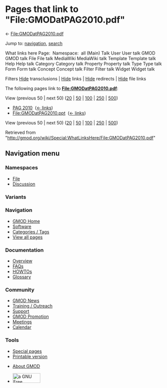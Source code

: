 <div id="mw-page-base" class="noprint">

</div>

<div id="mw-head-base" class="noprint">

</div>

<div id="content" class="mw-body" role="main">

<span id="top"></span>

<div id="mw-js-message" style="display:none;">

</div>



# <span dir="auto">Pages that link to "File:GMODatPAG2010.pdf"</span>

<div id="bodyContent">

<div id="contentSub">

←
[File:GMODatPAG2010.pdf](/wiki/File:GMODatPAG2010.pdf "File:GMODatPAG2010.pdf")

</div>

<div id="jump-to-nav" class="mw-jump">

Jump to: [navigation](#mw-navigation), [search](#p-search)

</div>

<div id="mw-content-text">

What links here Page:  Namespace:  all (Main) Talk User User talk GMOD
GMOD talk File File talk MediaWiki MediaWiki talk Template Template talk
Help Help talk Category Category talk Property Property talk Type Type
talk Form Form talk Concept Concept talk Filter Filter talk Widget
Widget talk

Filters
[Hide](/mediawiki/index.php?title=Special:WhatLinksHere/File:GMODatPAG2010.pdf&hidetrans=1 "Special:WhatLinksHere/File:GMODatPAG2010.pdf")
transclusions \|
[Hide](/mediawiki/index.php?title=Special:WhatLinksHere/File:GMODatPAG2010.pdf&hidelinks=1 "Special:WhatLinksHere/File:GMODatPAG2010.pdf")
links \|
[Hide](/mediawiki/index.php?title=Special:WhatLinksHere/File:GMODatPAG2010.pdf&hideredirs=1 "Special:WhatLinksHere/File:GMODatPAG2010.pdf")
redirects \|
[Hide](/mediawiki/index.php?title=Special:WhatLinksHere/File:GMODatPAG2010.pdf&hideimages=1 "Special:WhatLinksHere/File:GMODatPAG2010.pdf")
file links

The following pages link to
**[File:GMODatPAG2010.pdf](/wiki/File:GMODatPAG2010.pdf "File:GMODatPAG2010.pdf")**:

View (previous 50 \| next 50)
([20](/mediawiki/index.php?title=Special:WhatLinksHere/File:GMODatPAG2010.pdf&limit=20 "Special:WhatLinksHere/File:GMODatPAG2010.pdf")
\|
[50](/mediawiki/index.php?title=Special:WhatLinksHere/File:GMODatPAG2010.pdf&limit=50 "Special:WhatLinksHere/File:GMODatPAG2010.pdf")
\|
[100](/mediawiki/index.php?title=Special:WhatLinksHere/File:GMODatPAG2010.pdf&limit=100 "Special:WhatLinksHere/File:GMODatPAG2010.pdf")
\|
[250](/mediawiki/index.php?title=Special:WhatLinksHere/File:GMODatPAG2010.pdf&limit=250 "Special:WhatLinksHere/File:GMODatPAG2010.pdf")
\|
[500](/mediawiki/index.php?title=Special:WhatLinksHere/File:GMODatPAG2010.pdf&limit=500 "Special:WhatLinksHere/File:GMODatPAG2010.pdf"))

- [PAG 2010](/wiki/PAG_2010 "PAG 2010") ‎
  <span class="mw-whatlinkshere-tools">([←
  links](/mediawiki/index.php?title=Special:WhatLinksHere&target=PAG+2010 "Special:WhatLinksHere"))</span>
- [File:GMODatPAG2010.ppt](/wiki/File:GMODatPAG2010.ppt "File:GMODatPAG2010.ppt")
  ‎ <span class="mw-whatlinkshere-tools">([←
  links](/mediawiki/index.php?title=Special:WhatLinksHere&target=File%3AGMODatPAG2010.ppt "Special:WhatLinksHere"))</span>

View (previous 50 \| next 50)
([20](/mediawiki/index.php?title=Special:WhatLinksHere/File:GMODatPAG2010.pdf&limit=20 "Special:WhatLinksHere/File:GMODatPAG2010.pdf")
\|
[50](/mediawiki/index.php?title=Special:WhatLinksHere/File:GMODatPAG2010.pdf&limit=50 "Special:WhatLinksHere/File:GMODatPAG2010.pdf")
\|
[100](/mediawiki/index.php?title=Special:WhatLinksHere/File:GMODatPAG2010.pdf&limit=100 "Special:WhatLinksHere/File:GMODatPAG2010.pdf")
\|
[250](/mediawiki/index.php?title=Special:WhatLinksHere/File:GMODatPAG2010.pdf&limit=250 "Special:WhatLinksHere/File:GMODatPAG2010.pdf")
\|
[500](/mediawiki/index.php?title=Special:WhatLinksHere/File:GMODatPAG2010.pdf&limit=500 "Special:WhatLinksHere/File:GMODatPAG2010.pdf"))

</div>

<div class="printfooter">

Retrieved from
"<http://gmod.org/wiki/Special:WhatLinksHere/File:GMODatPAG2010.pdf>"

</div>

<div id="catlinks" class="catlinks catlinks-allhidden">

</div>

<div class="visualClear">

</div>

</div>

</div>

<div id="mw-navigation">

## Navigation menu

<div id="mw-head">



<div id="left-navigation">

<div id="p-namespaces" class="vectorTabs" role="navigation"
aria-labelledby="p-namespaces-label">

### Namespaces

- <span id="ca-nstab-image"><a href="/wiki/File:GMODatPAG2010.pdf" accesskey="c"
  title="View the file page [c]">File</a></span>
- <span id="ca-talk"><a
  href="/mediawiki/index.php?title=File_talk:GMODatPAG2010.pdf&amp;action=edit&amp;redlink=1"
  accesskey="t"
  title="Discussion about the content page [t]">Discussion</a></span>

</div>

<div id="p-variants" class="vectorMenu emptyPortlet" role="navigation"
aria-labelledby="p-variants-label">

### 

### Variants[](#)

<div class="menu">

</div>

</div>

</div>

<div id="right-navigation">





</div>



</div>

</div>

</div>

<div id="mw-panel">

<div id="p-logo" role="banner">

<a href="/wiki/Main_Page"
style="background-image: url(http://gmod.org/images/GMOD-cogs.png);"
title="Visit the main page"></a>

</div>

<div id="p-Navigation" class="portal" role="navigation"
aria-labelledby="p-Navigation-label">

### Navigation

<div class="body">

- <span id="n-GMOD-Home">[GMOD Home](/wiki/Main_Page)</span>
- <span id="n-Software">[Software](/wiki/GMOD_Components)</span>
- <span id="n-Categories-.2F-Tags">[Categories /
  Tags](/wiki/Categories)</span>
- <span id="n-View-all-pages">[View all
  pages](/wiki/Special:AllPages)</span>

</div>

</div>

<div id="p-Documentation" class="portal" role="navigation"
aria-labelledby="p-Documentation-label">

### Documentation

<div class="body">

- <span id="n-Overview">[Overview](/wiki/Overview)</span>
- <span id="n-FAQs">[FAQs](/wiki/Category:FAQ)</span>
- <span id="n-HOWTOs">[HOWTOs](/wiki/Category:HOWTO)</span>
- <span id="n-Glossary">[Glossary](/wiki/Glossary)</span>

</div>

</div>

<div id="p-Community" class="portal" role="navigation"
aria-labelledby="p-Community-label">

### Community

<div class="body">

- <span id="n-GMOD-News">[GMOD News](/wiki/GMOD_News)</span>
- <span id="n-Training-.2F-Outreach">[Training /
  Outreach](/wiki/Training_and_Outreach)</span>
- <span id="n-Support">[Support](/wiki/Support)</span>
- <span id="n-GMOD-Promotion">[GMOD
  Promotion](/wiki/GMOD_Promotion)</span>
- <span id="n-Meetings">[Meetings](/wiki/Meetings)</span>
- <span id="n-Calendar">[Calendar](/wiki/Calendar)</span>

</div>

</div>

<div id="p-tb" class="portal" role="navigation"
aria-labelledby="p-tb-label">

### Tools

<div class="body">

- <span id="t-specialpages"><a href="/wiki/Special:SpecialPages" accesskey="q"
  title="A list of all special pages [q]">Special pages</a></span>
- <span id="t-print"><a
  href="/mediawiki/index.php?title=Special:WhatLinksHere/File:GMODatPAG2010.pdf&amp;printable=yes"
  rel="alternate" accesskey="p"
  title="Printable version of this page [p]">Printable version</a></span>

</div>

</div>

</div>

</div>

<div id="footer" role="contentinfo">

- <span id="footer-places-about">[About
  GMOD](/wiki/GMOD:About "GMOD:About")</span>

<!-- -->

- <span id="footer-copyrightico">[<img src="http://www.gnu.org/graphics/gfdl-logo-small.png" width="88"
  height="31" alt="a GNU Free Documentation License" />](http://www.gnu.org/licenses/fdl-1.3.html)</span>




</div>
